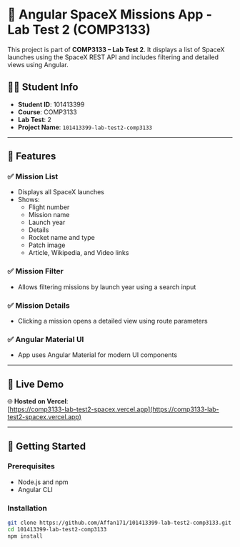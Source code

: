 # 🚀 Angular SpaceX Missions App - Lab Test 2 (COMP3133)

This project is part of **COMP3133 – Lab Test 2**. It displays a list of SpaceX launches using the SpaceX REST API and includes filtering and detailed views using Angular.

## 👨‍💻 Student Info

- **Student ID**: 101413399  
- **Course**: COMP3133  
- **Lab Test**: 2  
- **Project Name**: `101413399-lab-test2-comp3133`

---

## 🔧 Features

### ✅ Mission List
- Displays all SpaceX launches
- Shows:
  - Flight number
  - Mission name
  - Launch year
  - Details
  - Rocket name and type
  - Patch image
  - Article, Wikipedia, and Video links

### ✅ Mission Filter
- Allows filtering missions by launch year using a search input

### ✅ Mission Details
- Clicking a mission opens a detailed view using route parameters

### ✅ Angular Material UI
- App uses Angular Material for modern UI components

---

## 🔗 Live Demo

🌐 **Hosted on Vercel**:  
[https://comp3133-lab-test2-spacex.vercel.app](https://comp3133-lab-test2-spacex.vercel.app)

---

## 🚀 Getting Started

### Prerequisites

- Node.js and npm
- Angular CLI

### Installation

```bash
git clone https://github.com/Affan171/101413399-lab-test2-comp3133.git
cd 101413399-lab-test2-comp3133
npm install
